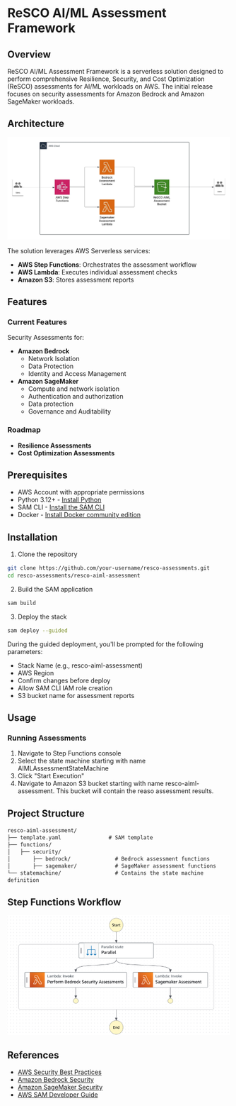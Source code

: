 # ReSCO AI/ML Assessment Framework

## Overview
ReSCO AI/ML Assessment Framework is a serverless solution designed to perform comprehensive Resilience, Security, and Cost Optimization (ReSCO) assessments for AI/ML workloads on AWS. The initial release focuses on security assessments for Amazon Bedrock and Amazon SageMaker workloads.

## Architecture
![Architecture Diagram](images/AI_MLReSCOAssessment.jpeg)

The solution leverages AWS Serverless services:

- **AWS Step Functions**: Orchestrates the assessment workflow
- **AWS Lambda**: Executes individual assessment checks
- **Amazon S3**: Stores assessment reports

## Features

### Current Features
Security Assessments for:
- **Amazon Bedrock**
  - Network Isolation
  - Data Protection
  - Identity and Access Management
- **Amazon SageMaker**
  - Compute and network isolation
  - Authentication and authorization
  - Data protection
  - Governance and Auditability

### Roadmap
- **Resilience Assessments**
- **Cost Optimization Assessments**

## Prerequisites
- AWS Account with appropriate permissions
- Python 3.12+ - [Install Python](https://www.python.org/downloads/)
- SAM CLI - [Install the SAM CLI](https://docs.aws.amazon.com/serverless-application-model/latest/developerguide/serverless-sam-cli-install.html)
- Docker - [Install Docker community edition](https://hub.docker.com/search/?type=edition&offering=community)

## Installation

1. Clone the repository
```bash
git clone https://github.com/your-username/resco-assessments.git
cd resco-assessments/resco-aiml-assessment
```

2. Build the SAM application
```bash
sam build
```

3. Deploy the stack
```bash
sam deploy --guided
```

During the guided deployment, you'll be prompted for the following parameters:
- Stack Name (e.g., resco-aiml-assessment)
- AWS Region
- Confirm changes before deploy
- Allow SAM CLI IAM role creation
- S3 bucket name for assessment reports


## Usage

### Running Assessments
1. Navigate to Step Functions console
2. Select the state machine starting with name AIMLAssessmentStateMachine
3. Click "Start Execution"
4. Navigate to Amazon S3 bucket starting with name resco-aiml-assessment. This bucket will contain the reaso assessment results.


## Project Structure
```
resco-aiml-assessment/
├── template.yaml               # SAM template
├── functions/
│   ├── security/ 
│       ├── bedrock/              # Bedrock assessment functions
│       ├── sagemaker/            # SageMaker assessment functions
└── statemachine/                 # Contains the state machine definition
```

## Step Functions Workflow
![Step Functions Workflow](images/StepFunctionsFlow.png)

## References
- [AWS Security Best Practices](https://docs.aws.amazon.com/security/)
- [Amazon Bedrock Security](https://docs.aws.amazon.com/bedrock/latest/userguide/security.html)
- [Amazon SageMaker Security](https://docs.aws.amazon.com/sagemaker/latest/dg/security.html)
- [AWS SAM Developer Guide](https://docs.aws.amazon.com/serverless-application-model/latest/developerguide/what-is-sam.html)
